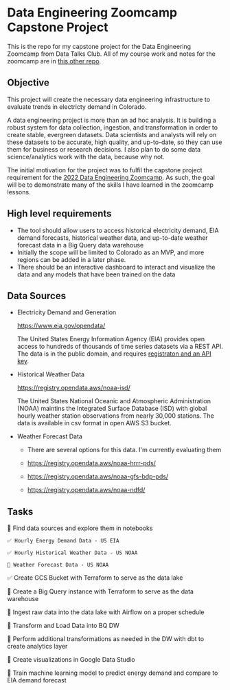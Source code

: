 # Data Engineering Zoomcamp Capstone Project

This is the repo for my capstone project for the Data Engineering Zoomcamp from Data Talks Club. All of my course work and notes for the zoomcamp are in [this other repo](https://github.com/mharty3/data_engineering_zoomcamp_2022).

## Objective

This project will create the necessary data engineering infrastructure to evaluate trends in electricty demand in Colorado.

A data engineering project is more than an ad hoc analysis. It is building a robust system for data collection, ingestion, and transformation in order to create stable, evergreen datasets. Data scientists and analysts will rely on these datasets to be accurate, high quality, and up-to-date, so they can use them for business or research decisions. I also plan to do some data science/analytics work with the data, because why not.

The initial motivation for the project was to fulfil the capstone project requirement for the [2022 Data Engineering Zoomcamp](https://github.com/mharty3/data_engineering_zoomcamp_2022). As such, the goal will be to demonstrate many of the skills I have learned in the zoomcamp lessons.

## High level requirements

* The tool should allow users to access historical electricity demand, EIA demand forecasts, historical weather data, and up-to-date weather forecast data in a Big Query data warehouse
* Initially the scope will be limited to Colorado as an MVP, and more regions can be added in a later phase.
* There should be an interactive dashboard to interact and visualize the data and any models that have been trained on the data

## Data Sources

* Electricity Demand and Generation

  https://www.eia.gov/opendata/

  The United States Energy Information Agency (EIA) provides open access to hundreds of thousands of time series datasets via a REST API. The data is in the public domain, and requires [registraton and an API key](https://www.eia.gov/opendata/register.php).

* Historical Weather Data

  https://registry.opendata.aws/noaa-isd/

  The United States National Oceanic and Atmospheric Administration (NOAA) maintins the Integrated Surface Database (ISD) with global hourly weather station observations from nearly 30,000 stations. The data is available in csv format in open AWS S3 bucket.

* Weather Forecast Data
  * There are several options for this data. I'm currently evaluating them

  * https://registry.opendata.aws/noaa-hrrr-pds/
  * https://registry.opendata.aws/noaa-gfs-bdp-pds/
  * https://registry.opendata.aws/noaa-ndfd/


## Tasks
🔲 Find data sources and explore them in notebooks

    ✅ Hourly Energy Demand Data - US EIA

    ✅ Hourly Historical Weather Data - US NOAA

    🔲 Weather Forecast Data - US NOAA

✅ Create GCS Bucket with Terraform to serve as the data lake

🔲 Create a Big Query instance with Terraform to serve as the data warehouse

🔲 Ingest raw data into the data lake with Airflow on a proper schedule

🔲 Transform and Load Data into BQ DW

🔲 Perform additional transformations as needed in the DW with dbt to create analytics layer

🔲 Create visualizations in Google Data Studio

🔲 Train machine learning model to predict energy demand and compare to EIA demand forecast
